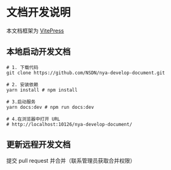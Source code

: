 # 文档开发说明

本文档框架为 [VitePress](https://vitepress.vuejs.org/)

## 本地启动开发文档

```shell
# 1. 下载代码
git clone https://github.com/NSDN/nya-develop-document.git

# 2. 安装依赖
yarn install # npm install

# 3.启动服务
yarn docs:dev # npm run docs:dev

# 4.在浏览器中打开 URL
# http://localhost:10126/nya-develop-document/
```

## 更新远程开发文档

提交 pull request 并合并（联系管理员获取合并权限）
